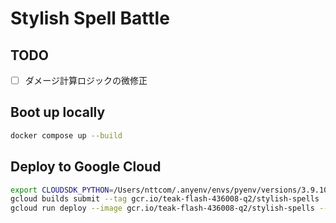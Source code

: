 # Stylish Spell Battle

## TODO
- [ ] ダメージ計算ロジックの微修正

## Boot up locally
```sh
docker compose up --build
```

## Deploy to Google Cloud
```sh
export CLOUDSDK_PYTHON=/Users/nttcom/.anyenv/envs/pyenv/versions/3.9.10/bin/python3
gcloud builds submit --tag gcr.io/teak-flash-436008-q2/stylish-spells
gcloud run deploy --image gcr.io/teak-flash-436008-q2/stylish-spells --platform managed --region asia-northeast1 --set-env-vars REDISHOST=10.155.126.3,REDISPORT=6379
```